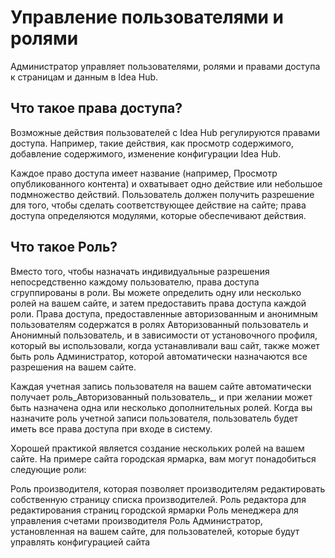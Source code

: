 # Управление пользователями и ролями

Администратор управляет пользователями, ролями и правами доступа к страницам и данным в Idea Hub.

## Что такое права доступа?

Возможные действия пользователей с Idea Hub регулируются правами доступа. Например, такие действия, как просмотр содержимого, добавление содержимого, изменение конфигурации Idea Hub. 

Каждое право доступа имеет название (например, Просмотр опубликованного контента) и охватывает одно действие или небольшое подмножество действий. Пользователь должен получить разрешение для того, чтобы сделать соответствующее действие на сайте; права доступа определяются модулями, которые обеспечивают действия.

## Что такое Роль?

Вместо того, чтобы назначать индивидуальные разрешения непосредственно каждому пользователю, права доступа сгруппированы в роли. Вы можете определить одну или несколько ролей на вашем сайте, и затем предоставить права доступа каждой роли. Права доступа, предоставленные авторизованным и анонимным пользователям содержатся в ролях Авторизованный пользователь и Анонимный пользователь, и в зависимости от установочного профиля, который вы использовали, когда устанавливали ваш сайт, также может быть роль Администратор, которой автоматически назначаются все разрешения на вашем сайте.

Каждая учетная запись пользователя на вашем сайте автоматически получает роль_Авторизованный пользователь_, и при желании может быть назначена одна или несколько дополнительных ролей. Когда вы назначите роль учетной записи пользователя, пользователь будет иметь все права доступа при входе в систему.

Хорошей практикой является создание нескольких ролей на вашем сайте. На примере сайта городская ярмарка, вам могут понадобиться следующие роли:

Роль производителя, которая позволяет производителям редактировать собственную страницу списка производителей.
Роль редактора для редактирования страниц городской ярмарки
Роль менеджера для управления счетами производителя
Роль Администратор, установленная на вашем сайте, для пользователей, которые будут управлять конфигурацией сайта

